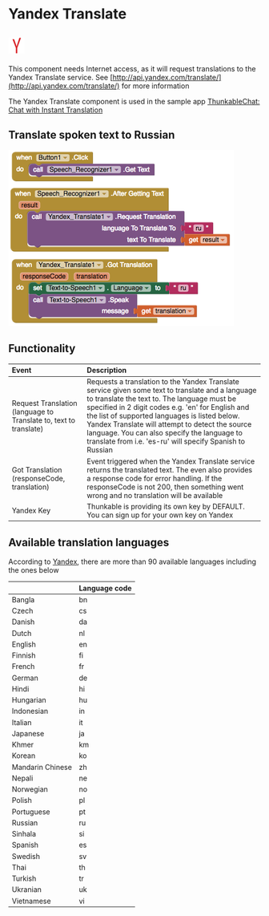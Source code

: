 # Yandex Translate

## ![](../../../../.gitbook/assets/yandex-icon.png)

This component needs Internet access, as it will request translations to the Yandex Translate service. See [http://api.yandex.com/translate/](http://api.yandex.com/translate/) for more information

The Yandex Translate component is used in the sample app [ThunkableChat: Chat with Instant Translation](https://www.gitbook.com/book/albertching/thunkable-docs/edit#)

## Translate spoken text to Russian

![](../../../../.gitbook/assets/yandex-translate-blocks.png)

## Functionality

| Event | Description |
| :--- | :--- |
| Request Translation \(language to Translate to, text to translate\) | Requests a translation to the Yandex Translate service given some text to translate and a language to translate the text to. The language must be specified in 2 digit codes e.g. 'en' for English and the list of supported languages is listed below. Yandex Translate will attempt to detect the source language. You can also specify the language to translate from i.e. 'es-ru' will specify Spanish to Russian |
| Got Translation \(responseCode, translation\) | Event triggered when the Yandex Translate service returns the translated text. The even also provides a response code for error handling. If the responseCode is not 200, then something went wrong and no translation will be available |
| Yandex Key | Thunkable is providing its own key by DEFAULT. You can sign up for your own key on Yandex |

## Available translation languages

According to [Yandex](https://tech.yandex.com/translate/doc/dg/concepts/api-overview-docpage/#languages), there are more than 90 available languages including the ones below

|  | Language code |
| :--- | :--- |
| Bangla | bn |
| Czech | cs |
| Danish | da |
| Dutch | nl |
| English | en |
| Finnish | fi |
| French | fr |
| German | de |
| Hindi | hi |
| Hungarian | hu |
| Indonesian | in |
| Italian | it |
| Japanese | ja |
| Khmer | km |
| Korean | ko |
| Mandarin Chinese | zh |
| Nepali | ne |
| Norwegian | no |
| Polish | pl |
| Portuguese | pt |
| Russian | ru |
| Sinhala | si |
| Spanish | es |
| Swedish | sv |
| Thai | th |
| Turkish | tr |
| Ukranian | uk |
| Vietnamese | vi |

